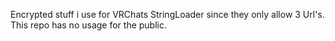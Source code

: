 Encrypted stuff i use for VRChats StringLoader since they only allow 3 Url's.
This repo has no usage for the public.
